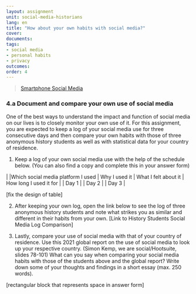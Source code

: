 ```yaml
---
layout: assignment
unit: social-media-historians
lang: en
title: "How about your own habits with social media?"  
cover:
documents:
tags:
- social media
- personal habits 
- privacy
outcomes:
order: 4
---
```

<blockquote class="imgur-embed-pub" lang="en" data-id="dqSRAaT"  ><a href="//imgur.com/dqSRAaT">Smartphone Social Media</a></blockquote><script async src="//s.imgur.com/min/embed.js" charset="utf-8"></script>

<!-- more -->
<!-- briefing-student -->

### 4.a Document and compare your own use of social media 
<!-- section-contents -->
One of the best ways to understand the impact and function of social media on our lives is to closely monitor your own use of it. For this assignment, you are expected to keep a log of your social media use for three consecutive days and then compare your own habits with those of three anonymous history students as well as with statistical data for your country of residence. 

1. Keep a log of your own social media use with the help of the schedule below. (You can also find a copy and complete this in your answer form)

| |Which social media platform I used | Why I used it | What I felt about it | How long I used it for |
| Day 1 |
| Day 2 |
| Day 3 |

[fix the design of table]

2. After keeping your own log, open the link below to see the log of three  anonymous history students and note what strikes you as similar and different in their habits from your own.
[Link to History Students Social Media Log Comparison]

3. Lastly, compare your use of social media with that of your country of residence. Use this 2021 global report on the use of social media to look up your respective country. (Simon Kemp, we are social/Hootsuite, slides 78-101)
What can you say when comparing your social media habits with those of the students above and the global report? Write down some of your thoughts and findings in a short essay (max. 250 words). 

[rectangular block that represents space in answer form]




<!-- section -->
                     
<!-- briefing-teacher -->
